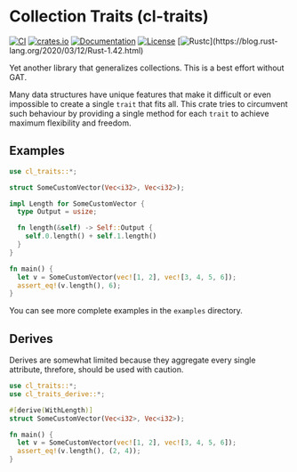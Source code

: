 # Collection Traits (cl-traits)

[![CI](https://github.com/c410-f3r/cl-traits/workflows/CI/badge.svg)](https://github.com/c410-f3r/cl-traits/actions?query=workflow%3ACI)
[![crates.io](https://img.shields.io/crates/v/cl-traits.svg)](https://crates.io/crates/cl-traits)
[![Documentation](https://docs.rs/cl-traits/badge.svg)](https://docs.rs/cl-traits)
[![License](https://img.shields.io/badge/license-APACHE2-blue.svg)](./LICENSE)
[![Rustc](https://img.shields.io/badge/rustc-1.42-lightgray")](https://blog.rust-lang.org/2020/03/12/Rust-1.42.html)

Yet another library that generalizes collections. This is a best effort without GAT.

Many data structures have unique features that make it difficult or even impossible to create a single `trait` that fits all. This crate tries to circumvent such behaviour by providing a single method for each `trait` to achieve maximum flexibility and freedom.

## Examples


```rust
use cl_traits::*;

struct SomeCustomVector(Vec<i32>, Vec<i32>);

impl Length for SomeCustomVector {
  type Output = usize;

  fn length(&self) -> Self::Output {
    self.0.length() + self.1.length()
  }
}

fn main() {
  let v = SomeCustomVector(vec![1, 2], vec![3, 4, 5, 6]);
  assert_eq!(v.length(), 6);
}
```

You can see more complete examples in the `examples` directory.

## Derives

Derives are somewhat limited because they aggregate every single attribute, threfore, should be used with caution.

```rust
use cl_traits::*;
use cl_traits_derive::*;

#[derive(WithLength)]
struct SomeCustomVector(Vec<i32>, Vec<i32>);

fn main() {
  let v = SomeCustomVector(vec![1, 2], vec![3, 4, 5, 6]);
  assert_eq!(v.length(), (2, 4));
}
```